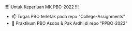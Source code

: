 <!---
- 👋 Hi, I’m @gentursahadewa
- 👀 I’m interested in Technologies stuff
- 🌱 I’m currently learning how to use GitHub
- 💞️ I’m looking to collaborate on Discord
- 📫 How to reach me gentoer@gmail.com --->
!!!! Untuk Keperluan MK PBO-2022 !!!
- 📫  Tugas PBO terletak pada repo "College-Assignments"
- 🌱  Praktikum PBO Asdos & Pak Ardhi di repo "PPBO-2022"
<!---
gentursahadewa/gentursahadewa is a ✨ special ✨ repository because its `README.md` (this file) appears on your GitHub profile.
You can click the Preview link to take a look at your changes.
--->
